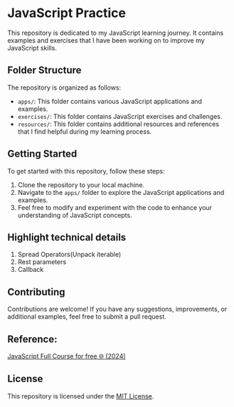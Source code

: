 # JavaScript Practice

This repository is dedicated to my JavaScript learning journey. It contains examples and exercises that I have been working on to improve my JavaScript skills.

## Folder Structure

The repository is organized as follows:

- `apps/`: This folder contains various JavaScript applications and examples.
- `exercises/`: This folder contains JavaScript exercises and challenges.
- `resources/`: This folder contains additional resources and references that I find helpful during my learning process.

## Getting Started

To get started with this repository, follow these steps:

1. Clone the repository to your local machine.
2. Navigate to the `apps/` folder to explore the JavaScript applications and examples.
3. Feel free to modify and experiment with the code to enhance your understanding of JavaScript concepts.

## Highlight technical details

1. Spread Operators(Unpack iterable)
2. Rest parameters
3. Callback

## Contributing

Contributions are welcome! If you have any suggestions, improvements, or additional examples, feel free to submit a pull request.

## Reference:

[JavaScript Full Course for free 🌐 (2024)](https://www.youtube.com/watch?v=lfmg-EJ8gm4)

## License

This repository is licensed under the [MIT License](LICENSE).